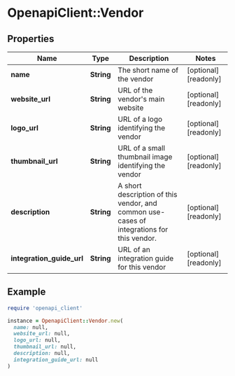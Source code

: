 # OpenapiClient::Vendor

## Properties

| Name | Type | Description | Notes |
| ---- | ---- | ----------- | ----- |
| **name** | **String** | The short name of the vendor | [optional][readonly] |
| **website_url** | **String** | URL of the vendor&#39;s main website | [optional][readonly] |
| **logo_url** | **String** | URL of a logo identifying the vendor | [optional][readonly] |
| **thumbnail_url** | **String** | URL of a small thumbnail image identifying the vendor | [optional][readonly] |
| **description** | **String** | A short description of this vendor, and common use-cases of integrations for this vendor. | [optional][readonly] |
| **integration_guide_url** | **String** | URL of an integration guide for this vendor | [optional][readonly] |

## Example

```ruby
require 'openapi_client'

instance = OpenapiClient::Vendor.new(
  name: null,
  website_url: null,
  logo_url: null,
  thumbnail_url: null,
  description: null,
  integration_guide_url: null
)
```

